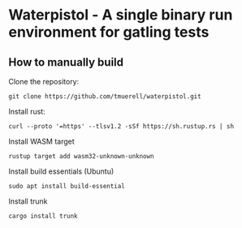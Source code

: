 # Waterpistol - A single binary run environment for gatling tests

## How to manually build

Clone the repository:

```
git clone https://github.com/tmuerell/waterpistol.git
```

Install rust:

```
curl --proto '=https' --tlsv1.2 -sSf https://sh.rustup.rs | sh
```

Install WASM target

```
rustup target add wasm32-unknown-unknown
```

Install build essentials (Ubuntu)

```
sudo apt install build-essential
```

Install trunk

```
cargo install trunk
```

